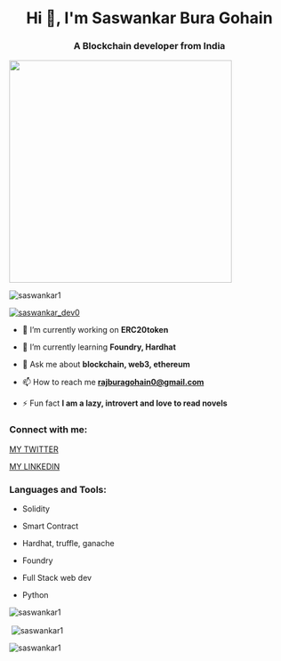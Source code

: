 <h1 align="center">Hi 👋, I'm Saswankar Bura Gohain</h1>
<h3 align="center">A Blockchain developer from India</h3>
<img width="400" align="center" src="https://www.technoloader.com/blog/wp-content/uploads/2020/07/Hire-a-Blockchain-Developer.gif" alt="">

<p align="left"> <img src="https://komarev.com/ghpvc/?username=saswankar1&label=Profile%20views&color=0e75b6&style=flat" alt="saswankar1" /> </p>

<p align="left"> <a href="https://twitter.com/saswankar_dev0" target="blank"><img src="https://img.shields.io/twitter/follow/saswankar_dev0?logo=twitter&style=for-the-badge" alt="saswankar_dev0" /></a> </p>

- 🔭 I’m currently working on **ERC20token**

- 🌱 I’m currently learning **Foundry, Hardhat**

- 💬 Ask me about **blockchain, web3, ethereum**

- 📫 How to reach me **rajburagohain0@gmail.com**

- ⚡ Fun fact **I am a lazy, introvert and love to read novels**

<h3 align="left">Connect with me:</h3>
<p align="left">
<a href="https://twitter.com/saswankar_dev0" target="blank">MY TWITTER</a>
<p>  </p>
<a href="https://linkedin.com/in/saswankarburagohain" target="blank">MY LINKEDIN</a>
</p>

<h3 align="left">Languages and Tools:</h3>


- Solidity

- Smart Contract

- Hardhat, truffle, ganache
  
- Foundry
  
- Full Stack web dev
  
- Python

<p><img align="center" src="https://github-readme-stats.vercel.app/api/top-langs?username=saswankar1&show_icons=true&locale=en&layout=compact" alt="saswankar1" /></p>

<p>&nbsp;<img align="center" src="https://github-readme-stats.vercel.app/api?username=saswankar1&show_icons=true&locale=en" alt="saswankar1" /></p>

<p><img align="center" src="https://github-readme-streak-stats.herokuapp.com/?user=saswankar1&" alt="saswankar1" /></p>
